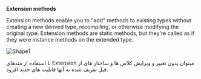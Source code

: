 ﻿**Extension methods**

Extension methods enable you to &quot;add&quot; methods to existing types without creating a new derived type, recompiling, or otherwise modifying the original type. Extension methods are static methods, but they&#39;re called as if they were instance methods on the extended type.

![Shape1](RackMultipart20220307-4-1nlebx6_html_f6693ee66426ca29.gif)

با استفاده از متدهای Extension میتوان بدون تغییر و ویرایش کلاس ها و ساختار های از قبل تعریف شده به آنها قابلیت های جدید افزود.